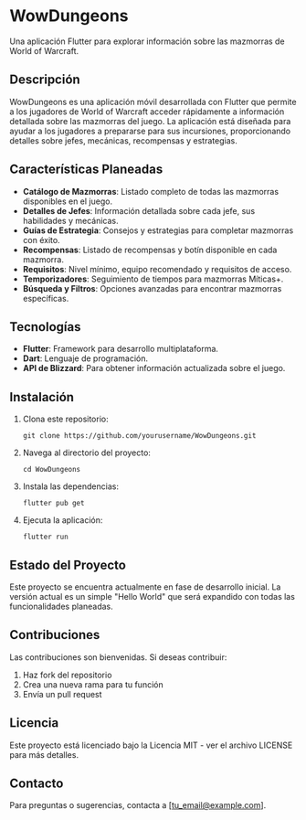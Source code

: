 # WowDungeons

Una aplicación Flutter para explorar información sobre las mazmorras de World of Warcraft.

## Descripción

WowDungeons es una aplicación móvil desarrollada con Flutter que permite a los jugadores de World of Warcraft acceder rápidamente a información detallada sobre las mazmorras del juego. La aplicación está diseñada para ayudar a los jugadores a prepararse para sus incursiones, proporcionando detalles sobre jefes, mecánicas, recompensas y estrategias.

## Características Planeadas

- **Catálogo de Mazmorras**: Listado completo de todas las mazmorras disponibles en el juego.
- **Detalles de Jefes**: Información detallada sobre cada jefe, sus habilidades y mecánicas.
- **Guías de Estrategia**: Consejos y estrategias para completar mazmorras con éxito.
- **Recompensas**: Listado de recompensas y botín disponible en cada mazmorra.
- **Requisitos**: Nivel mínimo, equipo recomendado y requisitos de acceso.
- **Temporizadores**: Seguimiento de tiempos para mazmorras Míticas+.
- **Búsqueda y Filtros**: Opciones avanzadas para encontrar mazmorras específicas.

## Tecnologías

- **Flutter**: Framework para desarrollo multiplataforma.
- **Dart**: Lenguaje de programación.
- **API de Blizzard**: Para obtener información actualizada sobre el juego.

## Instalación

1. Clona este repositorio:
   ```
   git clone https://github.com/yourusername/WowDungeons.git
   ```

2. Navega al directorio del proyecto:
   ```
   cd WowDungeons
   ```

3. Instala las dependencias:
   ```
   flutter pub get
   ```

4. Ejecuta la aplicación:
   ```
   flutter run
   ```

## Estado del Proyecto

Este proyecto se encuentra actualmente en fase de desarrollo inicial. La versión actual es un simple "Hello World" que será expandido con todas las funcionalidades planeadas.

## Contribuciones

Las contribuciones son bienvenidas. Si deseas contribuir:

1. Haz fork del repositorio
2. Crea una nueva rama para tu función
3. Envía un pull request

## Licencia

Este proyecto está licenciado bajo la Licencia MIT - ver el archivo LICENSE para más detalles.

## Contacto

Para preguntas o sugerencias, contacta a [tu_email@example.com].

